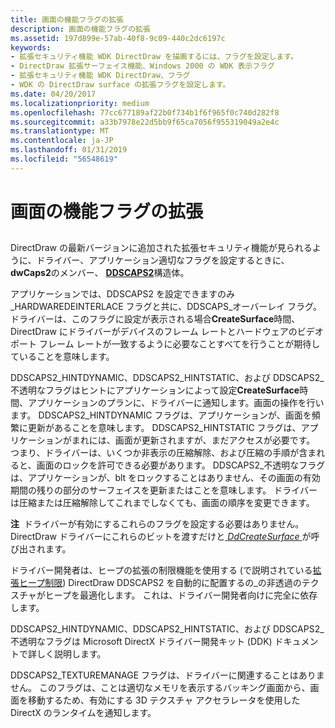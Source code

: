 ```yaml
---
title: 画面の機能フラグの拡張
description: 画面の機能フラグの拡張
ms.assetid: 197d899e-57ab-40f8-9c09-440c2dc6197c
keywords:
- 拡張セキュリティ機能 WDK DirectDraw を描画するには、フラグを設定します。
- DirectDraw 拡張サーフェイス機能、Windows 2000 の WDK 表示フラグ
- 拡張セキュリティ機能 WDK DirectDraw、フラグ
- WDK の DirectDraw surface の拡張フラグを設定します。
ms.date: 04/20/2017
ms.localizationpriority: medium
ms.openlocfilehash: 77cc677189af22b0f734b1f6f965f0c740d282f8
ms.sourcegitcommit: a33b7978e22d5bb9f65ca7056f955319049a2e4c
ms.translationtype: MT
ms.contentlocale: ja-JP
ms.lasthandoff: 01/31/2019
ms.locfileid: "56548619"
---
```

# <a name="extended-surface-capability-flags"></a>画面の機能フラグの拡張


## <span id="ddk_extended_surface_capability_flags_gg"></span><span id="DDK_EXTENDED_SURFACE_CAPABILITY_FLAGS_GG"></span>


DirectDraw の最新バージョンに追加された拡張セキュリティ機能が見られるように、ドライバー、アプリケーション適切なフラグを設定するときに、 **dwCaps2**のメンバー、 [ **DDSCAPS2**](https://msdn.microsoft.com/library/windows/hardware/ff550292)構造体。

アプリケーションでは、DDSCAPS2 を設定できますのみ\_HARDWAREDEINTERLACE フラグと共に、DDSCAPS\_オーバーレイ フラグ。 ドライバーは、このフラグに設定が表示される場合**CreateSurface**時間、DirectDraw にドライバーがデバイスのフレーム レートとハードウェアのビデオ ポート フレーム レートが一致するように必要なことすべてを行うことが期待していることを意味します。

DDSCAPS2\_HINTDYNAMIC、DDSCAPS2\_HINTSTATIC、および DDSCAPS2\_不透明なフラグはヒントにアプリケーションによって設定**CreateSurface**時間、アプリケーションのプランに、ドライバーに通知します。画面の操作を行います。 DDSCAPS2\_HINTDYNAMIC フラグは、アプリケーションが、画面を頻繁に更新があることを意味します。 DDSCAPS2\_HINTSTATIC フラグは、アプリケーションがまれには、画面が更新されますが、まだアクセスが必要です。 つまり、ドライバーは、いくつか非表示の圧縮解除、および圧縮の手順が含まれると、画面のロックを許可できる必要があります。 DDSCAPS2\_不透明なフラグは、アプリケーションが、blt をロックすることはありません、その画面の有効期間の残りの部分のサーフェイスを更新またはことを意味します。 ドライバーは圧縮または圧縮解除してこれまでしなくても、画面の順序を変更できます。

**注**  ドライバーが有効にするこれらのフラグを設定する必要はありません。 DirectDraw ドライバーにこれらのビットを渡すだけと[ *DdCreateSurface* ](https://msdn.microsoft.com/library/windows/hardware/ff549263)が呼び出されます。

 

ドライバー開発者は、ヒープの拡張の制限機能を使用する (で説明されている[拡張ヒープ制限](extended-heap-restrictions.md)) DirectDraw DDSCAPS2 を自動的に配置するの\_の非透過のテクスチャがヒープを最適化します。 これは、ドライバー開発者向けに完全に依存します。

DDSCAPS2\_HINTDYNAMIC、DDSCAPS2\_HINTSTATIC、および DDSCAPS2\_不透明なフラグは Microsoft DirectX ドライバー開発キット (DDK) ドキュメントで詳しく説明します。

DDSCAPS2\_TEXTUREMANAGE フラグは、ドライバーに関連することはありません。 このフラグは、ことは適切なメモリを表示するバッキング画面から、画面を移動するため、有効にする 3D テクスチャ アクセラレータを使用した DirectX のランタイムを通知します。

 

 






